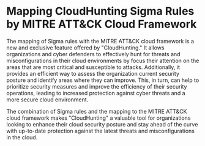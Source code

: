 # Mapping CloudHunting Sigma Rules by MITRE ATT&CK Cloud Framework
The mapping of Sigma rules with the MITRE ATT&CK cloud framework is a new and exclusive feature offered by "CloudHunting." It allows organizations and cyber defenders to effectively hunt for threats and misconfigurations in their cloud environments by focus their attention on the areas that are most critical and susceptible to attacks. Additionally, it provides an efficient way to assess the organization current security posture and identify areas where they can improve. This, in turn, can help to prioritize security measures and improve the efficiency of their security operations, leading to increased protection against cyber threats and a more secure cloud environment.

The combination of Sigma rules and the mapping to the MITRE ATT&CK cloud framework makes "CloudHunting" a valuable tool for organizations looking to enhance their cloud security posture and stay ahead of the curve with up-to-date protection against the latest threats and misconfigurations in the cloud.